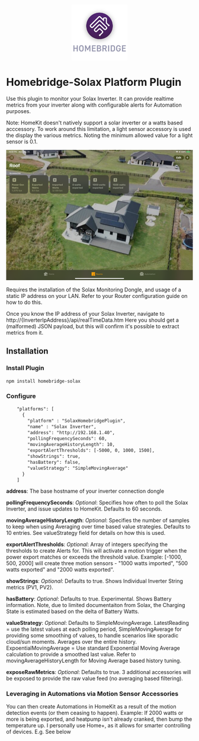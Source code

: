 <p align="center">

<img src="https://github.com/homebridge/branding/raw/master/logos/homebridge-wordmark-logo-vertical.png" width="150">

</p>

# Homebridge-Solax Platform Plugin

Use this plugin to monitor your Solax Inverter. It can provide realtime metrics from your inverter along with configurable alerts for Automation purposes.

Note: HomeKit doesn't natively support a solar inverter or a watts based acccessory. To work around this limitation, a light sensor accessory is used the display the various metrics. Noting the minimum allowed value for a light sensor is 0.1.

![Example Homekit Page](IMG_0931.PNG)

Requires the installation of the Solax Monitoring Dongle, and usage of a static IP address on your LAN. Refer to your Router configuration guide on how to do this.

Once you know the IP address of your Solax Inverter, navigate to http://{InverterIpAddress}/api/realTimeData.htm
Here you should get a (malformed) JSON payload, but this will confirm it's possible to extract metrics from it.

## Installation

### Install Plugin

```
npm install homebridge-solax
```

### Configure

```
    "platforms": [
      {
        "platform" : "SolaxHomebridgePlugin",
        "name" : "Solax Inverter",
        "address": "http://192.168.1.40",
        "pollingFrequencySeconds": 60,
        "movingAverageHistoryLength": 10,
        "exportAlertThresholds": [-5000, 0, 1000, 1500],
        "showStrings": true,
        "hasBattery": false,
        "valueStrategy": "SimpleMovingAverage"
      }
    ]
```

**address**: The base hostname of your inverter connection dongle

**pollingFrequencySeconds**: _Optional_: Specifies how often to poll the Solax Inverter, and issue updates to HomeKit. Defaults to 60 seconds.

**movingAverageHistoryLength**: _Optional_: Specifies the number of samples to keep when using Averaging over time based value strategies. Defaults to 10 entries. See valueStrategy field for details on how this is used.

**exportAlertThresholds**: _Optional_: Array of integers specifying the thresholds to create Alerts for. This will activate a motion trigger when the power export matches or exceeds the threshold value. Example: [-1000, 500, 2000] will create three motion sensors - "1000 watts imported", "500 watts exported" and "2000 watts exported".

**showStrings**: _Optional_: Defaults to true. Shows Individual Inverter String metrics (PV1, PV2).

**hasBattery**: _Optional_: Defaults to true. Experimental. Shows Battery information. Note, due to limited documentaiton from Solax, the Charging State is estimated based on the delta of Battery Watts.

**valueStrategy**: _Optional_: Defaults to SimpleMovingAverage. LatestReading = use the latest values at each polling period, SimpleMovingAverage for providing some smoothing of values, to handle scenarios like sporadic cloud/sun moments. Averages over the entire history. ExpoentialMovingAverage = Use standard Exponential Moving Average calculation to provide a smoothed last value. Refer to movingAverageHistoryLength for Moving Average based history tuning.

**exposeRawMetrics**: _Optional_: Defaults to true. 3 additional accessories will be exposed to provide the raw value feed (no averaging based filtering).

### Leveraging in Automations via Motion Sensor Accessories

You can then create Automations in HomeKit as a result of the motion detection events (or them ceasing to happen).
Example: If 2000 watts or more is being exported, and heatpump isn't already cranked, then bump the temperature up.
I personally use Home+, as it allows for smarter controlling of devices. E.g. See below
